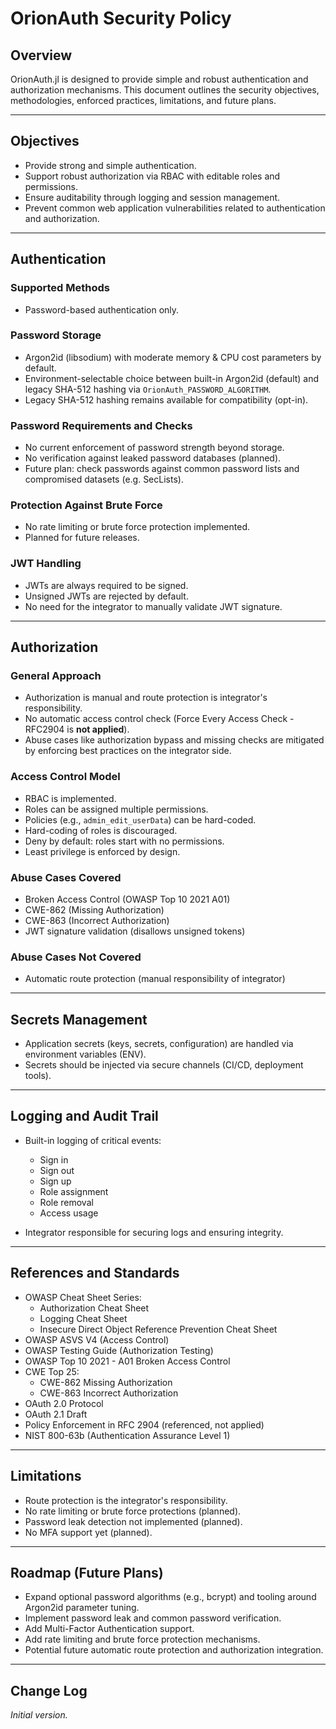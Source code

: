 # OrionAuth Security Policy

## Overview

OrionAuth.jl is designed to provide simple and robust authentication and authorization mechanisms. This document outlines the security objectives, methodologies, enforced practices, limitations, and future plans.

---

## Objectives

- Provide strong and simple authentication.
- Support robust authorization via RBAC with editable roles and permissions.
- Ensure auditability through logging and session management.
- Prevent common web application vulnerabilities related to authentication and authorization.

---

## Authentication

### Supported Methods

- Password-based authentication only.

### Password Storage

- Argon2id (libsodium) with moderate memory & CPU cost parameters by default.
- Environment-selectable choice between built-in Argon2id (default) and legacy SHA-512 hashing via `OrionAuth_PASSWORD_ALGORITHM`.
- Legacy SHA-512 hashing remains available for compatibility (opt-in).

### Password Requirements and Checks

- No current enforcement of password strength beyond storage.
- No verification against leaked password databases (planned).
- Future plan: check passwords against common password lists and compromised datasets (e.g. SecLists).

### Protection Against Brute Force

- No rate limiting or brute force protection implemented.
- Planned for future releases.

### JWT Handling

- JWTs are always required to be signed.
- Unsigned JWTs are rejected by default.
- No need for the integrator to manually validate JWT signature.

---

## Authorization

### General Approach

- Authorization is manual and route protection is integrator's responsibility.
- No automatic access control check (Force Every Access Check - RFC2904 is **not applied**).
- Abuse cases like authorization bypass and missing checks are mitigated by enforcing best practices on the integrator side.

### Access Control Model

- RBAC is implemented.
- Roles can be assigned multiple permissions.
- Policies (e.g., `admin_edit_userData`) can be hard-coded.
- Hard-coding of roles is discouraged.
- Deny by default: roles start with no permissions.
- Least privilege is enforced by design.

### Abuse Cases Covered

- Broken Access Control (OWASP Top 10 2021 A01)
- CWE-862 (Missing Authorization)
- CWE-863 (Incorrect Authorization)
- JWT signature validation (disallows unsigned tokens)

### Abuse Cases Not Covered

- Automatic route protection (manual responsibility of integrator)

---

## Secrets Management

- Application secrets (keys, secrets, configuration) are handled via environment variables (ENV).
- Secrets should be injected via secure channels (CI/CD, deployment tools).

---

## Logging and Audit Trail

- Built-in logging of critical events:
  - Sign in
  - Sign out
  - Sign up
  - Role assignment
  - Role removal
  - Access usage

- Integrator responsible for securing logs and ensuring integrity.

---

## References and Standards

- OWASP Cheat Sheet Series:
  - Authorization Cheat Sheet
  - Logging Cheat Sheet
  - Insecure Direct Object Reference Prevention Cheat Sheet
- OWASP ASVS V4 (Access Control)
- OWASP Testing Guide (Authorization Testing)
- OWASP Top 10 2021 - A01 Broken Access Control
- CWE Top 25:
  - CWE-862 Missing Authorization
  - CWE-863 Incorrect Authorization
- OAuth 2.0 Protocol
- OAuth 2.1 Draft
- Policy Enforcement in RFC 2904 (referenced, not applied)
- NIST 800-63b (Authentication Assurance Level 1)

---

## Limitations

- Route protection is the integrator's responsibility.
- No rate limiting or brute force protections (planned).
- Password leak detection not implemented (planned).
- No MFA support yet (planned).

---

## Roadmap (Future Plans)

- Expand optional password algorithms (e.g., bcrypt) and tooling around Argon2id parameter tuning.
- Implement password leak and common password verification.
- Add Multi-Factor Authentication support.
- Add rate limiting and brute force protection mechanisms.
- Potential future automatic route protection and authorization integration.

---

## Change Log

*Initial version.*
